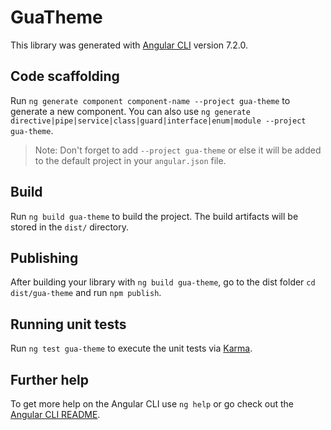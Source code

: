 # GuaTheme

This library was generated with [Angular CLI](https://github.com/angular/angular-cli) version 7.2.0.

## Code scaffolding

Run `ng generate component component-name --project gua-theme` to generate a new component. You can also use `ng generate directive|pipe|service|class|guard|interface|enum|module --project gua-theme`.
> Note: Don't forget to add `--project gua-theme` or else it will be added to the default project in your `angular.json` file. 

## Build

Run `ng build gua-theme` to build the project. The build artifacts will be stored in the `dist/` directory.

## Publishing

After building your library with `ng build gua-theme`, go to the dist folder `cd dist/gua-theme` and run `npm publish`.

## Running unit tests

Run `ng test gua-theme` to execute the unit tests via [Karma](https://karma-runner.github.io).

## Further help

To get more help on the Angular CLI use `ng help` or go check out the [Angular CLI README](https://github.com/angular/angular-cli/blob/master/README.md).
